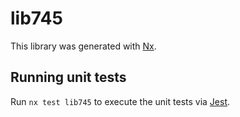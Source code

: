 # lib745

This library was generated with [Nx](https://nx.dev).

## Running unit tests

Run `nx test lib745` to execute the unit tests via [Jest](https://jestjs.io).
